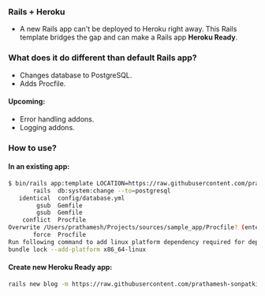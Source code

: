 ### Rails + Heroku

- A new Rails app can't be deployed to Heroku right away. This Rails template bridges the gap
and can make a Rails app **Heroku Ready**.


### What does it do different than default Rails app?

- Changes database to PostgreSQL.
- Adds Procfile.

#### Upcoming:

- Error handling addons.
- Logging addons.

### How to use?

#### In an existing app:

```sh
$ bin/rails app:template LOCATION=https://raw.githubusercontent.com/prathamesh-sonpatki/heroku_ready/main/rails.rb
       rails  db:system:change --to=postgresql
   identical  config/database.yml
        gsub  Gemfile
        gsub  Gemfile
    conflict  Procfile
Overwrite /Users/prathamesh/Projects/sources/sample_app/Procfile? (enter "h" for help) [Ynaqdhm] Y
       force  Procfile
Run following command to add linux platform dependency required for deployment
bundle lock --add-platform x86_64-linux
```

#### Create new Heroku Ready app:

```sh
rails new blog -m https://raw.githubusercontent.com/prathamesh-sonpatki/heroku_ready/main/rails.rb
```
